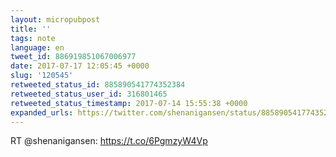 ```yaml
---
layout: micropubpost
title: ''
tags: note
language: en
tweet_id: 886919851067006977
date: 2017-07-17 12:05:45 +0000
slug: '120545'
retweeted_status_id: 885890541774352384
retweeted_status_user_id: 316801465
retweeted_status_timestamp: 2017-07-14 15:55:38 +0000
expanded_urls: https://twitter.com/shenanigansen/status/885890541774352385/photo/1,https://twitter.com/shenanigansen/status/885890541774352385/photo/1
---
```

RT @shenanigansen: https://t.co/6PgmzyW4Vp

